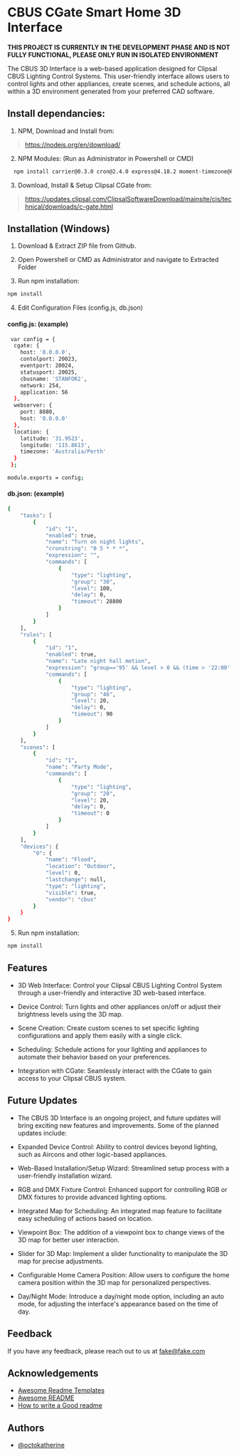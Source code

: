 
# CBUS CGate Smart Home 3D Interface

**THIS PROJECT IS CURRENTLY IN THE DEVELOPMENT PHASE AND IS NOT FULLY FUNCTIONAL, PLEASE ONLY RUN IN ISOLATED ENVIRONMENT**

The CBUS 3D Interface is a web-based application designed for Clipsal CBUS Lighting Control Systems. This user-friendly interface allows users to control lights and other appliances, create scenes, and schedule actions, all within a 3D environment generated from your preferred CAD software.


## Install dependancies:
1) NPM, Download and Install from:
> https://nodejs.org/en/download/


2) NPM Modules: (Run as Administrator in Powershell or CMD)
```bash
  npm install carrier@0.3.0 cron@2.4.0 express@4.18.2 moment-timezone@0.5.43 moment@2.29.4 request@2.88.2 socket.io@4.7.1 suncalc@1.9.0 underscore@1.13.6

```
3) Download, Install & Setup Clipsal CGate from:
> https://updates.clipsal.com/ClipsalSoftwareDownload/mainsite/cis/technical/downloads/c-gate.html


## Installation (Windows)
1) Download & Extract ZIP file from Github.

2) Open Powershell or CMD as Administrator and navigate to Extracted Folder

3) Run npm installation:
```bash
npm install
```
4) Edit Configuration Files (config.js, db.json)

#### config.js: (example) 
```bash
 var config = {
  cgate: {
    host: '0.0.0.0',
    contolport: 20023,
    eventport: 20024,
    statusport: 20025,
    cbusname: 'STANFOR2',
    network: 254,
    application: 56
  },
  webserver: {
    port: 8080,
    host: '0.0.0.0'
  },
  location: {
    latitude: '31.9523',
    longitude: '115.8613',
    timezone: 'Australia/Perth'
  }
 };

module.exports = config;
```

#### db.json: (example) 
```bash
{
    "tasks": [
        {
            "id": "1",
            "enabled": true,
            "name": "Turn on night lights",
            "cronstring": "0 5 * * *",
            "expression": "",
            "commands": [
                {
                    "type": "lighting",
                    "group": "30",
                    "level": 100,
                    "delay": 0,
                    "timeout": 28800
                }
            ]
        }
    ],
    "rules": [
        {
            "id": "1",
            "enabled": true,
            "name": "Late night hall motion",
            "expression": "group=='95' && level > 0 && (time > '22:00' || time < dawn)",
            "commands": [
                {
                    "type": "lighting",
                    "group": "46",
                    "level": 20,
                    "delay": 0,
                    "timeout": 90
                }
            ]
        }
    ],
    "scenes": [
        {
            "id": "1",
            "name": "Party Mode",
            "commands": [
                {
                    "type": "lighting",
                    "group": "20",
                    "level": 20,
                    "delay": 0,
                    "timeout": 0
                }
            ]
        }
    ],
    "devices": {
        "0": {
            "name": "Flood",
            "location": "Outdoor",
            "level": 0,
            "lastchange": null,
            "type": "lighting",
            "visible": true,
            "vendor": "cbus"
        }
    }
}

```

5) Run npm installation:
```bash
npm install
```

    
## Features

- 3D Web Interface: Control your Clipsal CBUS Lighting Control System through a user-friendly and interactive 3D web-based interface.

- Device Control: Turn lights and other appliances on/off or adjust their brightness levels using the 3D map.

- Scene Creation: Create custom scenes to set specific lighting configurations and apply them easily with a single click.

- Scheduling: Schedule actions for your lighting and appliances to automate their behavior based on your preferences.

- Integration with CGate: Seamlessly interact with the CGate to gain access to your Clipsal CBUS system.


## Future Updates
- The CBUS 3D Interface is an ongoing project, and future updates will bring exciting new features and improvements. Some of the planned updates include:

- Expanded Device Control: Ability to control devices beyond lighting, such as Aircons and other logic-based appliances.

- Web-Based Installation/Setup Wizard: Streamlined setup process with a user-friendly installation wizard.

- RGB and DMX Fixture Control: Enhanced support for controlling RGB or DMX fixtures to provide advanced lighting options.

- Integrated Map for Scheduling: An integrated map feature to facilitate easy scheduling of actions based on location.

- Viewpoint Box: The addition of a viewpoint box to change views of the 3D map for better user interaction.

- Slider for 3D Map: Implement a slider functionality to manipulate the 3D map for precise adjustments.

- Configurable Home Camera Position: Allow users to configure the home camera position within the 3D map for personalized perspectives.

- Day/Night Mode: Introduce a day/night mode option, including an auto mode, for adjusting the interface's appearance based on the time of day.
## Feedback

If you have any feedback, please reach out to us at fake@fake.com


## Acknowledgements

 - [Awesome Readme Templates](https://awesomeopensource.com/project/elangosundar/awesome-README-templates)
 - [Awesome README](https://github.com/matiassingers/awesome-readme)
 - [How to write a Good readme](https://bulldogjob.com/news/449-how-to-write-a-good-readme-for-your-github-project)


## Authors

- [@octokatherine](https://www.github.com/octokatherine)


